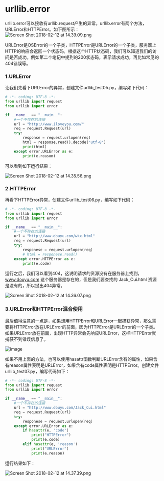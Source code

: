 # urllib.error

urllib.error可以接收有urllib.request产生的异常。urllib.error有两个方法，URLError和HTTPError。如下图所示：
![Screen Shot 2018-02-12 at 14.39.09.png](http://upload-images.jianshu.io/upload_images/2952111-165a6b7bb4f6e5af.png?imageMogr2/auto-orient/strip%7CimageView2/2/w/1240)


URLError是OSError的一个子类，HTTPError是URLError的一个子类，服务器上HTTP的响应会返回一个状态码，根据这个HTTP状态码，我们可以知道我们的访问是否成功。例如第二个笔记中提到的200状态码，表示请求成功，再比如常见的404错误等。

### 1.URLError

让我们先看下URLError的异常，创建文件urllib_test05.py，编写如下代码：
```python
# -*- coding: UTF-8 -*-
from urllib import request
from urllib import error

if __name__ == "__main__":
    #一个不存在的连接
    url = "http://www.iloveyou.com/"
    req = request.Request(url)
    try:
        response = request.urlopen(req)
        html = response.read().decode('utf-8')
        print(html)
    except error.URLError as e:
        print(e.reason)
```

可以看到如下运行结果：

![Screen Shot 2018-02-12 at 14.35.56.png](http://upload-images.jianshu.io/upload_images/2952111-5e9dfdc6af1af203.png?imageMogr2/auto-orient/strip%7CimageView2/2/w/1240)

### 2.HTTPError

再看下HTTPError异常，创建文件urllib_test06.py，编写如下代码：
```python
# -*- coding: UTF-8 -*-
from urllib import request
from urllib import error

if __name__ == "__main__":
    #一个不存在的连接
    url = "http://www.douyu.com/wkx.html"
    req = request.Request(url)
    try:
        responese = request.urlopen(req)
        # html = responese.read()
    except error.HTTPError as e:
        print(e.code)
```

运行之后，我们可以看到404，这说明请求的资源没有在服务器上找到，www.douyu.com 这个服务器是存在的，但是我们要查找的 Jack_Cui.html 资源是没有的，所以抛出404异常。

![Screen Shot 2018-02-12 at 14.36.07.png](http://upload-images.jianshu.io/upload_images/2952111-877b52f32e81d2cf.png?imageMogr2/auto-orient/strip%7CimageView2/2/w/1240)

### 3.URLError和HTTPError混合使用

最后值得注意的一点是，如果想用HTTPError和URLError一起捕获异常，那么需要将HTTPError放在URLError的前面，因为HTTPError是URLError的一个子类。如果URLError放在前面，出现HTTP异常会先响应URLError，这样HTTPError就捕获不到错误信息了。

![image](http://upload-images.jianshu.io/upload_images/2952111-81c31b50ef0e4f0d?imageMogr2/auto-orient/strip%7CimageView2/2/w/1240)


如果不用上面的方法，也可以使用hasattr函数判断URLError含有的属性，如果含有reason属性表明是URLError，如果含有code属性表明是HTTPError。创建文件urllib_test07.py，编写代码如下：
```python
# -*- coding: UTF-8 -*-
from urllib import request
from urllib import error

if __name__ == "__main__":
    #一个不存在的连接
    url = "http://www.douyu.com/Jack_Cui.html"
    req = request.Request(url)
    try:
        responese = request.urlopen(req)
    except error.URLError as e:
        if hasattr(e, 'code')
            print("HTTPError")
            print(e.code)
        elif hasattr(e, 'reason')
            print("URLError")
            print(e.reason)

```

运行结果如下：

![Screen Shot 2018-02-12 at 14.37.39.png](http://upload-images.jianshu.io/upload_images/2952111-9105667f71cd7051.png?imageMogr2/auto-orient/strip%7CimageView2/2/w/1240)
